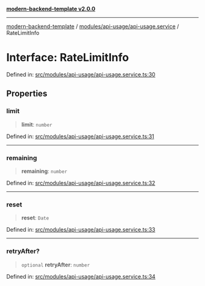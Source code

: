 [**modern-backend-template v2.0.0**](../../../../README.md)

***

[modern-backend-template](../../../../modules.md) / [modules/api-usage/api-usage.service](../README.md) / RateLimitInfo

# Interface: RateLimitInfo

Defined in: [src/modules/api-usage/api-usage.service.ts:30](https://github.com/maemreyo/saas-4cus-nodejs/blob/1a77de11cd6eaefe66c31c7f5de281673fc25ce5/src/modules/api-usage/api-usage.service.ts#L30)

## Properties

### limit

> **limit**: `number`

Defined in: [src/modules/api-usage/api-usage.service.ts:31](https://github.com/maemreyo/saas-4cus-nodejs/blob/1a77de11cd6eaefe66c31c7f5de281673fc25ce5/src/modules/api-usage/api-usage.service.ts#L31)

***

### remaining

> **remaining**: `number`

Defined in: [src/modules/api-usage/api-usage.service.ts:32](https://github.com/maemreyo/saas-4cus-nodejs/blob/1a77de11cd6eaefe66c31c7f5de281673fc25ce5/src/modules/api-usage/api-usage.service.ts#L32)

***

### reset

> **reset**: `Date`

Defined in: [src/modules/api-usage/api-usage.service.ts:33](https://github.com/maemreyo/saas-4cus-nodejs/blob/1a77de11cd6eaefe66c31c7f5de281673fc25ce5/src/modules/api-usage/api-usage.service.ts#L33)

***

### retryAfter?

> `optional` **retryAfter**: `number`

Defined in: [src/modules/api-usage/api-usage.service.ts:34](https://github.com/maemreyo/saas-4cus-nodejs/blob/1a77de11cd6eaefe66c31c7f5de281673fc25ce5/src/modules/api-usage/api-usage.service.ts#L34)
